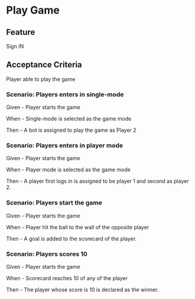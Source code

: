 # Play Game

## Feature

Sign IN

## Acceptance Criteria

Player able to play the game

### Scenario: Players enters in single-mode

  Given - Player starts the game

  When - Single-mode is selected as the game mode

  Then - A bot is assigned to play the game as Player 2

### Scenario: Players enters in player mode

  Given - Player starts the game

  When - Player mode is selected as the game mode

  Then - A player first logs in is assigned to be player 1 and second as player 2.

### Scenario: Players start the game

  Given - Player starts the game

  When - Player hit the ball to the wall of the opposite player

  Then - A goal is added to the scorecard of the player.

### Scenario: Players scores 10

  Given - Player starts the game

  When - Scorecard reaches 10 of any of  the player

  Then - The player whose score is 10 is declared as the winner.
